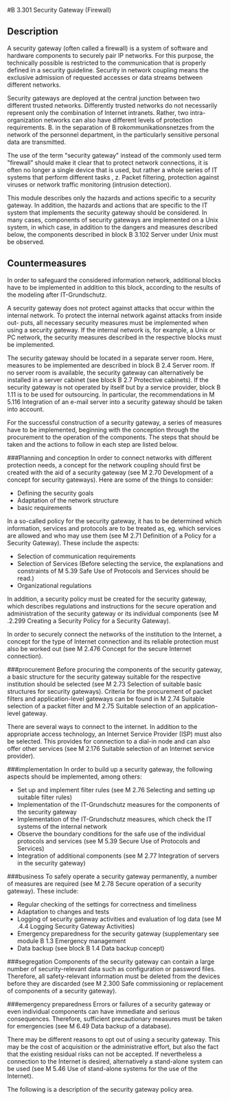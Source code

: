 #B 3.301 Security Gateway (Firewall)
## Description 
A security gateway (often called a firewall) is a system of software and hardware components to securely pair IP networks. For this purpose, the technically possible is restricted to the communication that is properly defined in a security guideline. Security in network coupling means the exclusive admission of requested accesses or data streams between different networks.

Security gateways are deployed at the central junction between two different trusted networks. Differently trusted networks do not necessarily represent only the combination of Internet intranets. Rather, two intra-organization networks can also have different levels of protection requirements. B. in the separation of B rokommunikationsnetzes from the network of the personnel department, in the particularly sensitive personal data are transmitted.

The use of the term "security gateway" instead of the commonly used term "firewall" should make it clear that to protect network connections, it is often no longer a single device that is used, but rather a whole series of IT systems that perform different tasks , z. Packet filtering, protection against viruses or network traffic monitoring (intrusion detection).

This module describes only the hazards and actions specific to a security gateway. In addition, the hazards and actions that are specific to the IT system that implements the security gateway should be considered. In many cases, components of security gateways are implemented on a Unix system, in which case, in addition to the dangers and measures described below, the components described in block B 3.102 Server under Unix must be observed.



## Countermeasures 
In order to safeguard the considered information network, additional blocks have to be implemented in addition to this block, according to the results of the modeling after IT-Grundschutz.

A security gateway does not protect against attacks that occur within the internal network. To protect the internal network against attacks from inside out- puts, all necessary security measures must be implemented when using a security gateway. If the internal network is, for example, a Unix or PC network, the security measures described in the respective blocks must be implemented.

The security gateway should be located in a separate server room. Here, measures to be implemented are described in block B 2.4 Server room. If no server room is available, the security gateway can alternatively be installed in a server cabinet (see block B 2.7 Protective cabinets). If the security gateway is not operated by itself but by a service provider, block B 1.11 is to be used for outsourcing. In particular, the recommendations in M 5.116 Integration of an e-mail server into a security gateway should be taken into account.

For the successful construction of a security gateway, a series of measures have to be implemented, beginning with the conception through the procurement to the operation of the components. The steps that should be taken and the actions to follow in each step are listed below.



###Planning and conception
In order to connect networks with different protection needs, a concept for the network coupling should first be created with the aid of a security gateway (see M 2.70 Development of a concept for security gateways). Here are some of the things to consider:

* Defining the security goals
* Adaptation of the network structure
* basic requirements


In a so-called policy for the security gateway, it has to be determined which information, services and protocols are to be treated as, eg. which services are allowed and who may use them (see M 2.71 Definition of a Policy for a Security Gateway). These include the aspects:

* Selection of communication requirements
* Selection of Services (Before selecting the service, the explanations and constraints of M 5.39 Safe Use of Protocols and Services should be read.)
* Organizational regulations


In addition, a security policy must be created for the security gateway, which describes regulations and instructions for the secure operation and administration of the security gateway or its individual components (see M .2.299 Creating a Security Policy for a Security Gateway).

In order to securely connect the networks of the institution to the Internet, a concept for the type of Internet connection and its reliable protection must also be worked out (see M 2.476 Concept for the secure Internet connection).



###procurement
Before procuring the components of the security gateway, a basic structure for the security gateway suitable for the respective institution should be selected (see M 2.73 Selection of suitable basic structures for security gateways). Criteria for the procurement of packet filters and application-level gateways can be found in M 2.74 Suitable selection of a packet filter and M 2.75 Suitable selection of an application-level gateway.

There are several ways to connect to the internet. In addition to the appropriate access technology, an Internet Service Provider (ISP) must also be selected. This provides for connection to a dial-in node and can also offer other services (see M 2.176 Suitable selection of an Internet service provider).



###implementation
In order to build up a security gateway, the following aspects should be implemented, among others:

* Set up and implement filter rules (see M 2.76 Selecting and setting up suitable filter rules)
* Implementation of the IT-Grundschutz measures for the components of the security gateway
* Implementation of the IT-Grundschutz measures, which check the IT systems of the internal network
* Observe the boundary conditions for the safe use of the individual protocols and services (see M 5.39 Secure Use of Protocols and Services)
* Integration of additional components (see M 2.77 Integration of servers in the security gateway)




###business
To safely operate a security gateway permanently, a number of measures are required (see M 2.78 Secure operation of a security gateway). These include:

* Regular checking of the settings for correctness and timeliness
* Adaptation to changes and tests
* Logging of security gateway activities and evaluation of log data (see M .4.4 Logging Security Gateway Activities)
* Emergency preparedness for the security gateway (supplementary see module B 1.3 Emergency management
* Data backup (see block B 1.4 Data backup concept)




###segregation
Components of the security gateway can contain a large number of security-relevant data such as configuration or password files. Therefore, all safety-relevant information must be deleted from the devices before they are discarded (see M 2.300 Safe commissioning or replacement of components of a security gateway).



###emergency preparedness
Errors or failures of a security gateway or even individual components can have immediate and serious consequences. Therefore, sufficient precautionary measures must be taken for emergencies (see M 6.49 Data backup of a database).

There may be different reasons to opt out of using a security gateway. This may be the cost of acquisition or the administrative effort, but also the fact that the existing residual risks can not be accepted. If nevertheless a connection to the Internet is desired, alternatively a stand-alone system can be used (see M 5.46 Use of stand-alone systems for the use of the Internet).

The following is a description of the security gateway policy area.



